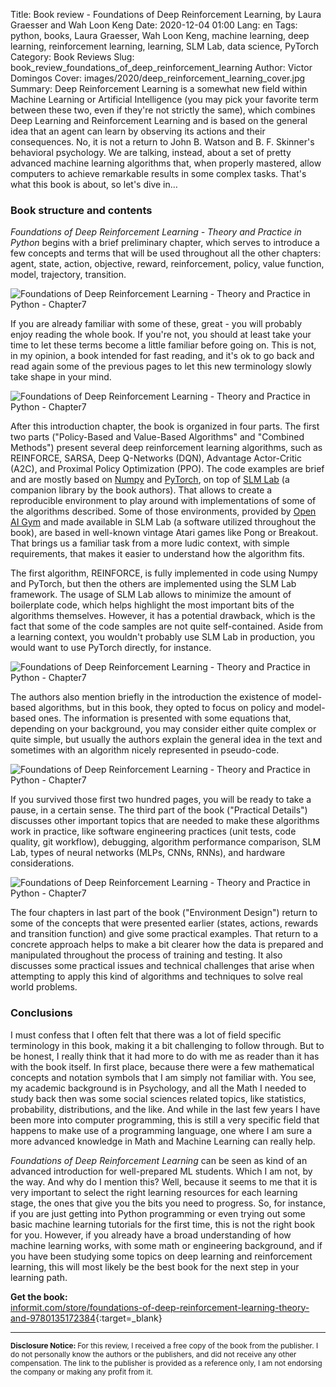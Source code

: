 Title: Book review - Foundations of Deep Reinforcement Learning, by Laura Graesser and Wah Loon Keng
Date: 2020-12-04 01:00
Lang: en
Tags: python, books, Laura Graesser, Wah Loon Keng, machine learning, deep learning, reinforcement learning, learning, SLM Lab, data science, PyTorch	
Category: Book Reviews
Slug: book_review_foundations_of_deep_reinforcement_learning
Author: Victor Domingos
Cover: images/2020/deep_reinforcement_learning_cover.jpg
Summary: Deep Reinforcement Learning is a somewhat new field within Machine Learning or Artificial Intelligence (you may pick your favorite term between these two, even if they're not strictly the same), which combines Deep Learning and Reinforcement Learning and is based on the general idea that an agent can learn by observing its actions and their consequences. No, it is not a return to John B. Watson and B. F. Skinner's behavioral psychology. We are talking, instead, about a set of pretty advanced machine learning algorithms that, when properly mastered, allow computers to achieve remarkable results in some complex tasks. That's what this book is about, so let's dive in…

### Book structure and contents

*Foundations of Deep Reinforcement Learning - Theory and Practice in Python*  begins with a brief preliminary chapter, which serves to introduce a few concepts and terms that will be used throughout all the other chapters: agent, state, action, objective, reward, reinforcement, policy, value function, model, trajectory, transition. 

![Foundations of Deep Reinforcement Learning - Theory and Practice in Python - Chapter7]({static}/images/2020/deep_reinforcement_learning_ch1_intro.jpg)

If you are already familiar with some of these, great - you will probably enjoy reading the whole book. If you're not, you should at least take your time to let these terms become a little familiar before going on. This is not, in my opinion, a book intended for fast reading, and it's ok to go back and read again some of the previous pages to let this new terminology slowly take shape in your mind.

![Foundations of Deep Reinforcement Learning - Theory and Practice in Python - Chapter7]({static}/images/2020/deep_reinforcement_learning_ch3_sarsa.jpg)

After this introduction chapter, the book is organized in four parts. The first two parts ("Policy-Based and Value-Based Algorithms" and "Combined Methods") present several deep reinforcement learning algorithms, such as REINFORCE, SARSA, Deep Q-Networks (DQN), Advantage Actor-Critic (A2C), and Proximal Policy Optimization (PPO). The code examples are brief and are mostly based on [Numpy](https://numpy.org) and [PyTorch](https://pytorch.org), on top of [SLM Lab](https://slm-lab.gitbook.io/slm-lab/) (a companion library by the book authors). That allows to create a reproducible environment to play around with implementations of some of the algorithms described. Some of those environments, provided by [Open AI Gym](https://gym.openai.com) and made available in SLM Lab (a software utilized throughout the book), are based in well-known vintage Atari games like Pong or Breakout. That brings us a familiar task from a more ludic context, with simple requirements, that makes it easier to understand how the algorithm fits. 

The first algorithm, REINFORCE, is fully implemented in code using Numpy and PyTorch, but then the others are implemented using the SLM Lab framework. The usage of SLM Lab allows to minimize the amount of boilerplate code, which helps highlight the most important bits of the algorithms themselves. However, it has a potential drawback, which is the fact that some of the code samples are not quite self-contained. Aside from a learning context, you wouldn't probably use SLM Lab in production, you would want to use PyTorch directly, for instance.

![Foundations of Deep Reinforcement Learning - Theory and Practice in Python - Chapter7]({static}/images/2020/deep_reinforcement_learning_ch5_dqn.jpg)

The authors also mention briefly in the introduction the existence of model-based algorithms, but in this book, they opted to focus on policy and model-based ones. The information is presented with some equations that, depending on your background, you may consider either quite complex or quite simple, but usually the authors explain the general idea in the text and sometimes with an algorithm nicely represented in pseudo-code. 

![Foundations of Deep Reinforcement Learning - Theory and Practice in Python - Chapter7]({static}/images/2020/deep_reinforcement_learning_ch7_ppo.jpg)

If you survived those first two hundred pages, you will be ready to take a pause, in a certain sense. The third part of the book ("Practical Details") discusses other important topics that are needed to make these algorithms work in practice, like software engineering practices (unit tests, code quality, git workflow), debugging, algorithm performance comparison, SLM Lab, types of neural networks (MLPs, CNNs, RNNs), and hardware considerations. 

![Foundations of Deep Reinforcement Learning - Theory and Practice in Python - Chapter7]({static}/images/2020/deep_reinforcement_learning_ch12_network.jpg)

The four chapters in last part of the book ("Environment Design") return to some of the concepts that were presented earlier (states, actions, rewards and transition function) and give some practical examples. That return to a concrete approach helps to make a bit clearer how the data is prepared and manipulated throughout the process of training and testing. It also discusses some practical issues and technical challenges that arise when attempting to apply this kind of algorithms and techniques to solve real world problems.


### Conclusions

I must confess that I often felt that there was a lot of field specific terminology in this book, making it a bit challenging to follow through. But to be honest, I really think that it had more to do with me as reader than it has with the book itself. In first place, because there were a few mathematical concepts and notation symbols that I am simply not familiar with. You see, my academic background is in Psychology, and all the Math I needed to study back then was some social sciences related topics, like statistics, probability, distributions, and the like. And while in the last few years I have been more into computer programming, this is still a very specific field that happens to make use of a programming language, one where I am sure a more advanced knowledge in Math and Machine Learning can really help.

*Foundations of Deep Reinforcement Learning* can be seen as kind of an advanced introduction for well-prepared ML students. Which I am not, by the way. And why do I mention this? Well, because it seems to me that it is very important to select the right learning resources for each learning stage, the ones that give you the bits you need to progress. So, for instance, if you are just getting into Python programming or even trying out some basic machine learning tutorials for the first time, this is not the right book for you. However, if you already have a broad understanding of how machine learning works, with some math or engineering background, and if you have been studying some topics on deep learning and reinforcement learning, this will most likely be the best book for the next step in your learning path.


**Get the book:**  
[informit.com/store/foundations-of-deep-reinforcement-learning-theory-and-9780135172384](https://www.informit.com/store/foundations-of-deep-reinforcement-learning-theory-and-9780135172384){:target=_blank}

<hr ><small>
<strong>Disclosure Notice:  </strong>
For this review, I received a free copy of the book from the publisher. I do not personally know the authors or the publishers, and did not receive any other compensation. The link to the publisher is provided as a reference only, I am not endorsing the company or making any profit from it. 
</small>
